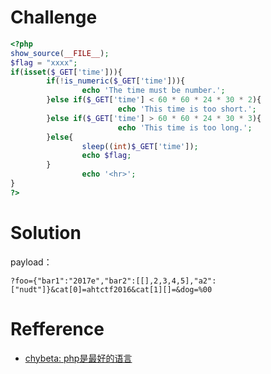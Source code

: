 # Challenge
```php 
<?php
show_source(__FILE__);
$flag = "xxxx";
if(isset($_GET['time'])){ 
        if(!is_numeric($_GET['time'])){ 
                echo 'The time must be number.'; 
        }else if($_GET['time'] < 60 * 60 * 24 * 30 * 2){ 
                        echo 'This time is too short.'; 
        }else if($_GET['time'] > 60 * 60 * 24 * 30 * 3){ 
                        echo 'This time is too long.'; 
        }else{ 
                sleep((int)$_GET['time']); 
                echo $flag; 
        } 
                echo '<hr>'; 
}
?>
```

# Solution
payload：
```
?foo={"bar1":"2017e","bar2":[[],2,3,4,5],"a2":["nudt"]}&cat[0]=ahtctf2016&cat[1][]=&dog=%00
```

# Refference
 + [chybeta: php是最好的语言](http://www.cnblogs.com/xishaonian/p/6724964.html)